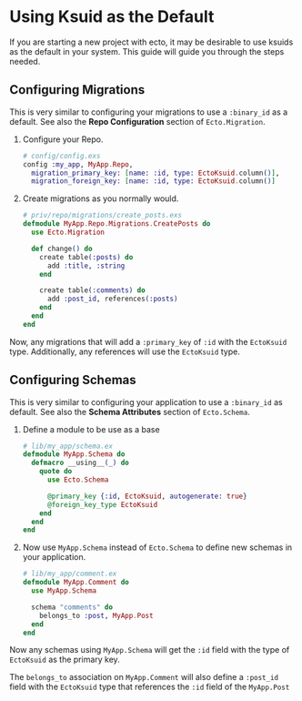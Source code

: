 # Using Ksuid as the Default

If you are starting a new project with ecto, it may be desirable to use ksuids
as the default in your system. This guide will guide you through the steps needed.

## Configuring Migrations

This is very similar to configuring your migrations to use a `:binary_id` as a
default. See also the **Repo Configuration** section of `Ecto.Migration`.


1. Configure your Repo.

    ```elixir
    # config/config.exs
    config :my_app, MyApp.Repo,
      migration_primary_key: [name: :id, type: EctoKsuid.column()],
      migration_foreign_key: [name: :id, type: EctoKsuid.column()]
    ```

2. Create migrations as you normally would.

    ```elixir
    # priv/repo/migrations/create_posts.exs
    defmodule MyApp.Repo.Migrations.CreatePosts do
      use Ecto.Migration

      def change() do
        create table(:posts) do
          add :title, :string
        end

        create table(:comments) do
          add :post_id, references(:posts)
        end
      end
    end
    ```

Now, any migrations that will add a `:primary_key` of `:id` with the `EctoKsuid`
type. Additionally, any references will use the `EctoKsuid` type.

## Configuring Schemas

This is very similar to configuring your application to use a `:binary_id` as
default. See also the **Schema Attributes** section of `Ecto.Schema`.

1. Define a module to be use as a base

    ```elixir
    # lib/my_app/schema.ex
    defmodule MyApp.Schema do
      defmacro __using__(_) do
        quote do
          use Ecto.Schema

          @primary_key {:id, EctoKsuid, autogenerate: true}
          @foreign_key_type EctoKsuid
        end
      end
    end
    ```
2. Now use `MyApp.Schema` instead of `Ecto.Schema` to define new schemas in
   your application.

    ```elixir
    # lib/my_app/comment.ex
    defmodule MyApp.Comment do
      use MyApp.Schema

      schema "comments" do
        belongs_to :post, MyApp.Post
      end
    end
    ```

Now any schemas using `MyApp.Schema` will get the `:id` field with the type of
`EctoKsuid` as the primary key.

The `belongs_to` association on `MyApp.Comment` will also define a `:post_id`
field with the `EctoKsuid` type that references the `:id` field of the
`MyApp.Post`
